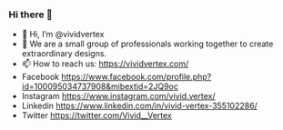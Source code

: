 ### Hi there 👋

- 👋 Hi, I’m @vividvertex
- 🌱 We are a small group of professionals working together to create extraordinary designs.
- 📫 How to reach us: https://vividvertex.com/
- Facebook  https://www.facebook.com/profile.php?id=100095034737908&mibextid=2JQ9oc
- Instagram https://www.instagram.com/vivid.vertex/
- Linkedin  https://www.linkedin.com/in/vivid-vertex-355102286/
- Twitter   https://twitter.com/Vivid__Vertex
<!--
**AhmadRaza9/AhmadRaza9** is a ✨ _special_ ✨ repository because its `README.md` (this file) appears on your GitHub profile.

Here are some ideas to get you started:
- 🔭 I’m currently working on Plugin Development
- 👯 I’m looking to collaborate on ...
- 🤔 I’m looking for help with ...
- 💬 Ask me about ...

- 😄 Pronouns: ...
- ⚡ Fun fact: ...
-->
